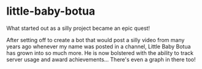 # little-baby-botua
What started out as a silly project became an epic quest!

After setting off to create a bot that would post a silly video from many years ago whenever my name was posted in a channel, Little Baby Botua has grown into so much more. He is now bolstered with the ability to track server usage and award achievements... There's even a graph in there too!
